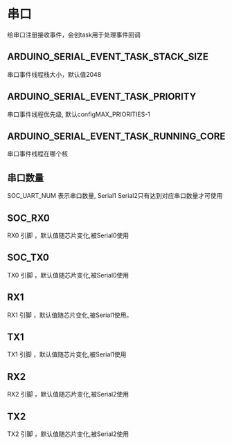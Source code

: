 # 串口
给串口注册接收事件，会创task用于处理事件回调
## ARDUINO_SERIAL_EVENT_TASK_STACK_SIZE
串口事件线程栈大小，默认值2048

## ARDUINO_SERIAL_EVENT_TASK_PRIORITY
串口事件线程优先级, 默认configMAX_PRIORITIES-1

## ARDUINO_SERIAL_EVENT_TASK_RUNNING_CORE
串口事件线程在哪个核

## 串口数量
SOC_UART_NUM 表示串口数量, Serial1 Serial2只有达到对应串口数量才可使用

## SOC_RX0 
 RX0 引脚 ，默认值随芯片变化,被Serial0使用
## SOC_TX0
TX0 引脚 ，默认值随芯片变化,被Serial0使用

## RX1
RX1 引脚 ，默认值随芯片变化,被Serial1使用。
## TX1
TX1 引脚 ，默认值随芯片变化,被Serial1使用

## RX2
RX2 引脚 ，默认值随芯片变化,被Serial2使用
## TX2
TX2 引脚 ，默认值随芯片变化,被Serial2使用
